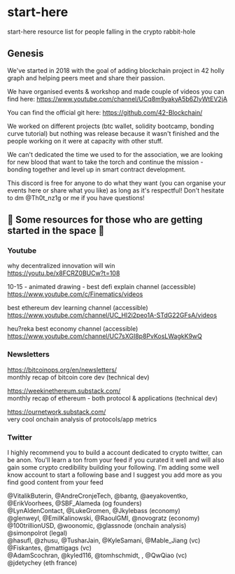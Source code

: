 # start-here
start-here resource list for people falling in the crypto rabbit-hole

## Genesis

We've started in 2018 with the goal of adding blockchain project in 42 holly graph and helping peers meet and share their passion.
 
We have organised events & workshop and made  couple of videos you can find here:
https://www.youtube.com/channel/UCq8m9yakyA5b6ZlyWtEV2jA

You can find the official git here:
https://github.com/42-Blockchain/

We worked on different projects (btc wallet, solidity bootcamp, bonding curve tutorial) but nothing was release because it wasn't finished and the people working on it were at capacity with other stuff.

We can't dedicated the time we used to for the association, we are looking for new blood that want to take the torch and continue the mission - bonding together and level up in smart contract development.

This discord is free for anyone to do what they want (you can organise your events here or share what you like) as long as it's respectful! Don't hesitate to dm @Th0t_nz1g or me if you have questions!

## 📖 Some resources for those who are getting started in the space 📖

### Youtube
why decentralized innovation will win<br />
https://youtu.be/x8FCRZ0BUCw?t=108

10-15 - animated drawing - best defi explain channel (accessible)<br />
https://www.youtube.com/c/Finematics/videos

best ethereum dev learning channel (accessible)<br />
https://www.youtube.com/channel/UC_HI2i2peo1A-STdG22GFsA/videos

heu?reka best economy channel (accessible)<br />
https://www.youtube.com/channel/UC7sXGI8p8PvKosLWagkK9wQ

### Newsletters
https://bitcoinops.org/en/newsletters/<br />
monthly recap of bitcoin core dev (technical dev)

https://weekinethereum.substack.com/<br />
monthly recap of ethereum - both protocol & applications (technical dev)

https://ournetwork.substack.com/<br />
very cool onchain analysis of protocols/app metrics

### Twitter
I highly recommend you to build a account dedicated to crypto twitter, can be anon. You'll learn a ton from your feed if you curated it well and will also gain some crypto credibility building your following. I'm adding some well know account to start a following base and I suggest you add more as you find good content from your feed

@VitalikButerin, @AndreCronjeTech, @bantg, @aeyakoventko, @ErikVoorhees, @SBF_Alameda (og founders)<br />
@LynAldenContact, @LukeGromen, @Jkylebass (economy)<br />
@glenweyl, @EmilKalinowski, @RaoulGMI, @novogratz (economy)<br />
@100trillionUSD, @woonomic, @glassnode (onchain analysis)<br />
@simonpolrot (legal)<br />
@hasufl, @zhusu, @TusharJain, @KyleSamani, @Mable_Jiang (vc)<br />
@Fiskantes, @mattigags (vc)<br />
@AdamScochran, @kyled116, @tomhschmidt, , @QwQiao (vc)<br />
@jdetychey (eth france)<br />
